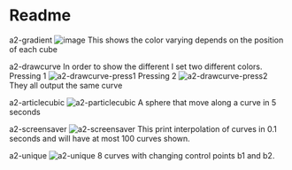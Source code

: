# Readme

a2-gradient
![image](https://user-images.githubusercontent.com/89867062/134755224-d1ffaf88-a5b8-4e76-81fa-3a6abcdc156d.png)
This shows the color varying depends on the position of each cube

a2-drawcurve
In order to show the different I set two different colors.
Pressing 1
![a2-drawcurve-press1](https://user-images.githubusercontent.com/89867062/134763793-e332f57d-9cc4-4823-8ba5-c3ce15682e1f.gif)
Pressing 2
![a2-drawcurve-press2](https://user-images.githubusercontent.com/89867062/134763795-b956777b-a4fc-44c3-ae6b-62f078b24d30.gif)
They all output the same curve

a2-articlecubic
![a2-particlecubic](https://user-images.githubusercontent.com/89867062/134763824-df639297-7eae-4f82-a2ab-d9905adf6041.gif)
A sphere that move along a curve in 5 seconds

a2-screensaver
![a2-screensaver](https://user-images.githubusercontent.com/89867062/134763852-c4c4a9bc-c4a0-41e7-9146-55f0a2e9ccd6.gif)
This print interpolation of curves in 0.1 seconds and will have at most 100 curves shown.

a2-unique
![a2-unique](https://user-images.githubusercontent.com/89867062/134763882-38e7e2b7-f424-4f83-bfd6-70b6908a6f17.gif)
8 curves with changing control points b1 and b2.
